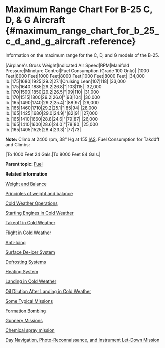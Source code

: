 # Maximum Range Chart For B-25 C, D, & G Aircraft {#maximum_range_chart_for_b_25_c_d_and_g_aircraft .reference}

Information on the maximum range for the C, D, and G models of the B-25.

|Airplane's Gross Weight|Indicated Air Speed|RPM|Manifold Pressure|Minxture Control|Fuel Consumption \(Grade 100 Only\)|
|1000 Feet|8000 Feet|1000 Feet|8000 Feet|1000 Feet|8000 Feet|
|34,000 lb.|175|1680|1925|29.2|27.1|Cruising Lean|107|118|
|33,000 lb.|175|1640|1885|29.2|26.8|"|103|115|
|32,000 lb.|170|1590|1850|29.2|26.5|"|99|110|
|31,000 lb.|170|1515|1800|29.2|26.0|"|93|104|
|30,000 lb.|165|1490|1740|29.2|25.4|"|88|97|
|29,000 lb.|165|1460|1710|29.2|25.1|"|85|94|
|28,000 lb.|165|1425|1680|29.0|24.9|"|82|91|
|27,000 lb.|165|1410|1660|28.8|24.6|"|79|87|
|26,000 lb.|165|1410|1600|28.6|24.0|"|78|80|
|25,000 lb.|165|1405|1525|28.4|23.3|"|77|73|

**Note:** Climb at 2400 rpm, 38" Hg at 155 [IAS](../glossentries/gl_IAS.md). Fuel Consumption for Takddff and Climbs:

|To 1000 Feet 24 Gals.|To 8000 Feet 84 Gals.|

**Parent topic:** [Fuel](../topics/fuel.md)

**Related information**  


[Weight and Balance](../topics/WeightAndBalance.md)

[Principles of weight and balance](../topics/PrinciplesOfWeightAndBalance.md)

[Cold Weather Operations](../topics/cold_weather_operations.md)

[Starting Engines in Cold Weather](../topics/starting_engines_in_cold_weather.md)

[Takeoff in Cold Weather](../topics/takeoff_in_cold_weather.md)

[Flight in Cold Weather](../topics/flight_in_cold_weather.md)

[Anti-Icing](../topics/anti_icing.md)

[Surface De-icer System](../topics/surface_de_icer_system.md)

[Defrosting Systems](../topics/defrosting_systems.md)

[Heating System](../topics/heating_system.md)

[Landing in Cold Weather](../topics/landing_in_cold_weather.md)

[Oil Dilution After Landing in Cold Weather](../topics/oil_dilution_after_landing_in_cold_weather.md)

[Some Typical Missions](../topics/some_typical_missions.md)

[Formation Bombing](../topics/formation_bombing.md)

[Gunnery Missions](../topics/gunnery_missions.md)

[Chemical spray mission](../topics/ChemicalSprayMission.md)

[Day Navigation, Photo-Reconnaissance, and Instrument Let-Down Mission](../topics/day_navigation_photo_reconnaissance_and_instrument_let_down_mission.md)

